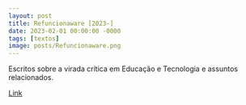 ```yaml
---
layout: post
title: Refuncionaware [2023-]
date: 2023-02-01 00:00:00 -0000
tags: [textos]
image: posts/Refuncionaware.png
---
```


Escritos sobre a virada crítica em Educação e Tecnologia e assuntos relacionados.

<a href="https://refuncionaware.github.io/">[Link](https://refuncionaware.github.io/)</a>
